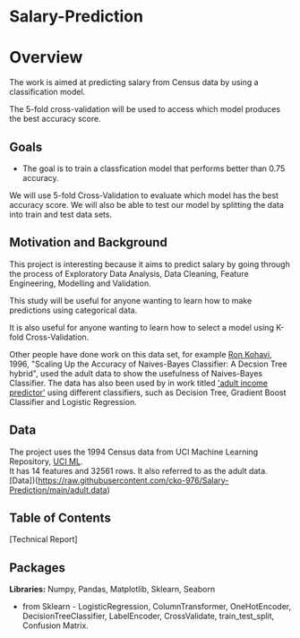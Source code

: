 # Salary-Prediction

# Overview

The work is aimed at predicting salary from Census data by using a classification model. 

The 5-fold cross-validation will be used to access which model produces the best accuracy score.  

## Goals
- The goal is to train a classfication model that performs better than 0.75 accuracy.

We will use 5-fold Cross-Validation to evaluate which model has the best accuracy score. 
We will also be able to test our model by splitting the data into train and test data sets.


## Motivation and Background
This project is interesting because it aims to predict salary by going through the process of Exploratory Data Analysis, Data Cleaning, Feature Engineering, Modelling and Validation. 

This study will be useful for anyone wanting to learn how to make predictions using categorical data.

It is also useful for anyone wanting to learn how to select a model using K-fold Cross-Validation.

Other people have done work on this data set, for example [Ron Kohavi](https://www.aaai.org/Papers/KDD/1996/KDD96-033.pdf), 1996, "Scaling Up the Accuracy of Naives-Bayes Classifier: A Decsion Tree hybrid", used the adult data to show the usefulness of Naives-Bayes Classifier. 
The data has also been used by in work titled ['adult income predictor'](https://www.youtube.com/watch?v=RdggP4yuIHY) using different classifiers, such as Decision Tree, Gradient Boost Classifier and Logistic Regression.


## Data
The project uses the 1994 Census data from UCI Machine Learning Repository, [UCI ML](https://archive.ics.uci.edu/ml/datasets/Census+Income).  
It has 14 features and 32561 rows. It also referred to as the adult data.
[Data])(https://raw.githubusercontent.com/cko-976/Salary-Prediction/main/adult.data)

## Table of Contents
[Technical Report]

## Packages

  **Libraries:** Numpy, Pandas, Matplotlib, Sklearn, Seaborn
 
- from  Sklearn - LogisticRegression, ColumnTransformer, OneHotEncoder, DecisionTreeClassifier, LabelEncoder, 
CrossValidate, train_test_split, Confusion Matrix.

